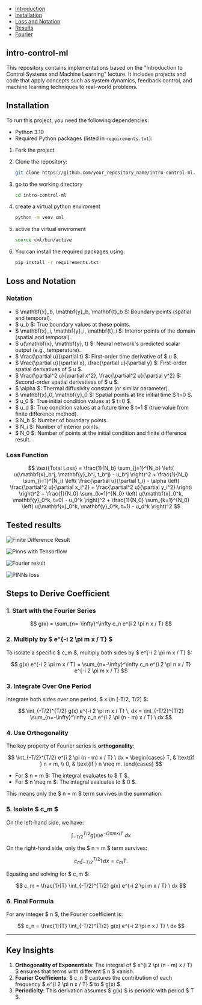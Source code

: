 - [Introduction](#intro-control-ml)
- [Installation](#installation)
- [Loss and Notation](#loss-and-notation)
- [Results](#tested-results)
- [Fourier](#steps-to-derive-coefficient)

## intro-control-ml

This repository contains implementations based on the "Introduction to Control Systems and Machine Learning" lecture. It includes projects and code that apply concepts such as system dynamics, feedback control, and machine learning techniques to real-world problems.


## Installation

To run this project, you need the following dependencies:

- Python 3.10
- Required Python packages (listed in `requirements.txt`):


1. Fork the project

2. Clone the repository:
   ```bash
   git clone https://github.com/your_repository_name/intro-control-ml.git
   
3. go to the working directory
   ```bash
   cd intro-control-ml

4. create a virtual python enviroment
   ```bash
   python -m venv cml

5. active the virtual enviroment
   ```bash
   source cml/bin/active

6. You can install the required packages using:
    ```bash
    pip install -r requirements.txt

## Loss and Notation

### Notation

- $ \mathbf{x}_b, \mathbf{y}_b, \mathbf{t}_b $: Boundary points (spatial and temporal).
- $ u_b $: True boundary values at these points.
- $ \mathbf{x}_i, \mathbf{y}_i, \mathbf{t}_i $: Interior points of the domain (spatial and temporal).
- $ u(\mathbf{x}, \mathbf{y}, t) $: Neural network's predicted scalar output (e.g., temperature).
- $ \frac{\partial u}{\partial t} $: First-order time derivative of $ u $.
- $ \frac{\partial u}{\partial x}, \frac{\partial u}{\partial y} $: First-order spatial derivatives of $ u $.
- $ \frac{\partial^2 u}{\partial x^2}, \frac{\partial^2 u}{\partial y^2} $: Second-order spatial derivatives of $ u $.
- $ \alpha $: Thermal diffusivity constant (or similar parameter).
- $ \mathbf{x}_0, \mathbf{y}_0 $: Spatial points at the initial time $ t=0 $.
- $ u_0 $: True initial condition values at $ t=0 $.
- $ u_d $: True condition values at a future time $ t=1 $ (true value from finite difference method).
- $ N_b $: Number of boundary points.
- $ N_i $: Number of interior points.
- $ N_0 $: Number of points at the initial condition and finite difference result.


### Loss Function
$$
\text{Total Loss} = 
\frac{1}{N_b} \sum_{j=1}^{N_b} \left( u(\mathbf{x}_b^j, \mathbf{y}_b^j, t_b^j) - u_b^j \right)^2 + 
\frac{1}{N_i} \sum_{i=1}^{N_i} \left( \frac{\partial u}{\partial t_i} - \alpha \left( \frac{\partial^2 u}{\partial x_i^2} + \frac{\partial^2 u}{\partial y_i^2} \right) \right)^2 + \frac{1}{N_0} \sum_{k=1}^{N_0} \left( u(\mathbf{x}_0^k, \mathbf{y}_0^k, t=0) - u_0^k \right)^2 + 
\frac{1}{N_0} \sum_{k=1}^{N_0} \left( u(\mathbf{x}_0^k, \mathbf{y}_0^k, t=1) - u_d^k \right)^2
$$


## Tested results
![Finite Difference Result](./results/fdm_result.png)

![Pinns with Tensorflow](./results/pinns_tf.png)

![Fourier result](./results/fourier_result.png)

![PINNs loss](./results/PINN_loss_history.png)
## Steps to Derive Coefficient

### 1. Start with the Fourier Series
$$
g(x) = \sum_{n=-\infty}^\infty c_n e^{i 2 \pi n x / T}
$$

### 2. Multiply by $ e^{-i 2 \pi m x / T} $
To isolate a specific $ c_m $, multiply both sides by $ e^{-i 2 \pi m x / T} $:

$$
g(x) e^{-i 2 \pi m x / T} = \sum_{n=-\infty}^\infty c_n e^{i 2 \pi n x / T} e^{-i 2 \pi m x / T}
$$

### 3. Integrate Over One Period
Integrate both sides over one period, $ x \in [-T/2, T/2] $:

$$
\int_{-T/2}^{T/2} g(x) e^{-i 2 \pi m x / T} \, dx = \int_{-T/2}^{T/2} \sum_{n=-\infty}^\infty c_n e^{i 2 \pi (n - m) x / T} \ dx
$$

### 4. Use Orthogonality
The key property of Fourier series is **orthogonality**:

$$
\int_{-T/2}^{T/2} e^{i 2 \pi (n - m) x / T} \ dx =
\begin{cases} 
T, & \text{if } n = m, \\ 
0, & \text{if } n \neq m.
\end{cases}
$$

- For $ n = m $: The integral evaluates to $ T $.
- For $ n \neq m $: The integral evaluates to $ 0 $.

This means only the $ n = m $ term survives in the summation.

### 5. Isolate $ c_m $
On the left-hand side, we have:

$$
\int_{-T/2}^{T/2} g(x) e^{-i 2 \pi m x / T} \ dx
$$

On the right-hand side, only the $ n = m $ term survives:

$$
c_m \int_{-T/2}^{T/2} 1 \, dx = c_m T.
$$

Equating and solving for $ c_m $:

$$
c_m = \frac{1}{T} \int_{-T/2}^{T/2} g(x) e^{-i 2 \pi m x / T} \ dx
$$

### 6. Final Formula
For any integer $ n $, the Fourier coefficient is:

$$
c_n = \frac{1}{T} \int_{-T/2}^{T/2} g(x) e^{-i 2 \pi n x / T} \ dx
$$

---

## Key Insights
1. **Orthogonality of Exponentials**: The integral of $ e^{i 2 \pi (n - m) x / T} $ ensures that terms with different $ n $ vanish.
2. **Fourier Coefficients**: $ c_n $ captures the contribution of each frequency $ e^{i 2 \pi n x / T} $ to $ g(x) $.
3. **Periodicity**: This derivation assumes $ g(x) $ is periodic with period $ T $.

